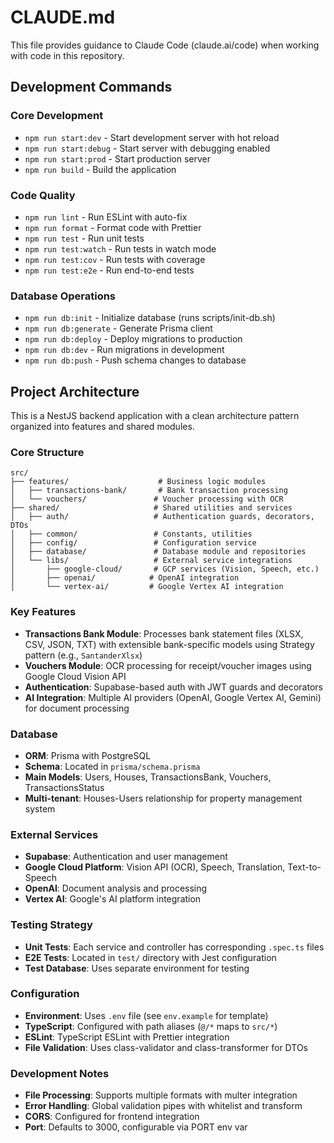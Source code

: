 # CLAUDE.md

This file provides guidance to Claude Code (claude.ai/code) when working with code in this repository.

## Development Commands

### Core Development
- `npm run start:dev` - Start development server with hot reload
- `npm run start:debug` - Start server with debugging enabled
- `npm run start:prod` - Start production server
- `npm run build` - Build the application

### Code Quality
- `npm run lint` - Run ESLint with auto-fix
- `npm run format` - Format code with Prettier
- `npm run test` - Run unit tests
- `npm run test:watch` - Run tests in watch mode
- `npm run test:cov` - Run tests with coverage
- `npm run test:e2e` - Run end-to-end tests

### Database Operations
- `npm run db:init` - Initialize database (runs scripts/init-db.sh)
- `npm run db:generate` - Generate Prisma client
- `npm run db:deploy` - Deploy migrations to production
- `npm run db:dev` - Run migrations in development
- `npm run db:push` - Push schema changes to database

## Project Architecture

This is a NestJS backend application with a clean architecture pattern organized into features and shared modules.

### Core Structure
```
src/
├── features/                    # Business logic modules
│   ├── transactions-bank/       # Bank transaction processing
│   └── vouchers/               # Voucher processing with OCR
├── shared/                     # Shared utilities and services
│   ├── auth/                   # Authentication guards, decorators, DTOs
│   ├── common/                 # Constants, utilities
│   ├── config/                 # Configuration service
│   ├── database/               # Database module and repositories
│   └── libs/                   # External service integrations
│       ├── google-cloud/       # GCP services (Vision, Speech, etc.)
│       ├── openai/            # OpenAI integration
│       └── vertex-ai/         # Google Vertex AI integration
```

### Key Features
- **Transactions Bank Module**: Processes bank statement files (XLSX, CSV, JSON, TXT) with extensible bank-specific models using Strategy pattern (e.g., `SantanderXlsx`)
- **Vouchers Module**: OCR processing for receipt/voucher images using Google Cloud Vision API
- **Authentication**: Supabase-based auth with JWT guards and decorators
- **AI Integration**: Multiple AI providers (OpenAI, Google Vertex AI, Gemini) for document processing

### Database
- **ORM**: Prisma with PostgreSQL
- **Schema**: Located in `prisma/schema.prisma`
- **Main Models**: Users, Houses, TransactionsBank, Vouchers, TransactionsStatus
- **Multi-tenant**: Houses-Users relationship for property management system

### External Services
- **Supabase**: Authentication and user management
- **Google Cloud Platform**: Vision API (OCR), Speech, Translation, Text-to-Speech
- **OpenAI**: Document analysis and processing
- **Vertex AI**: Google's AI platform integration

### Testing Strategy
- **Unit Tests**: Each service and controller has corresponding `.spec.ts` files
- **E2E Tests**: Located in `test/` directory with Jest configuration
- **Test Database**: Uses separate environment for testing

### Configuration
- **Environment**: Uses `.env` file (see `env.example` for template)
- **TypeScript**: Configured with path aliases (`@/*` maps to `src/*`)
- **ESLint**: TypeScript ESLint with Prettier integration
- **File Validation**: Uses class-validator and class-transformer for DTOs

### Development Notes
- **File Processing**: Supports multiple formats with multer integration
- **Error Handling**: Global validation pipes with whitelist and transform
- **CORS**: Configured for frontend integration
- **Port**: Defaults to 3000, configurable via PORT env var
